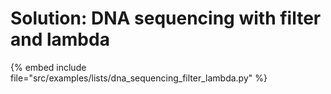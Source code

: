 # Solution: DNA sequencing with filter and lambda


{% embed include file="src/examples/lists/dna_sequencing_filter_lambda.py" %}
